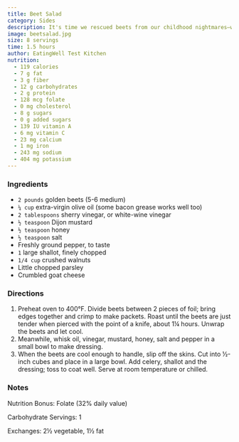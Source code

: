 ```yaml
---
title: Beet Salad
category: Sides
description: It's time we rescued beets from our childhood nightmares—when they were little better than bland wedges scooped out of a can. Roasted beets are delightful, sweet but very earthy and aromatic—great for a side salad.
image: beetsalad.jpg
size: 8 servings
time: 1.5 hours
author: EatingWell Test Kitchen
nutrition:
  - 119 calories
  - 7 g fat
  - 3 g fiber
  - 12 g carbohydrates
  - 2 g protein
  - 128 mcg folate
  - 0 mg cholesterol
  - 8 g sugars
  - 0 g added sugars
  - 139 IU vitamin A
  - 6 mg vitamin C
  - 23 mg calcium
  - 1 mg iron
  - 243 mg sodium
  - 404 mg potassium
---
```


### Ingredients

* `2 pounds` golden beets (5-6 medium)
* `¼ cup` extra-virgin olive oil (some bacon grease works well too)
* `2 tablespoons` sherry vinegar, or white-wine vinegar
* `½ teaspoon` Dijon mustard
* `½ teaspoon` honey
* `½ teaspoon` salt
* Freshly ground pepper, to taste
* `1` large shallot, finely chopped
* `1/4 cup` crushed walnuts
* Little chopped parsley
* Crumbled goat cheese

### Directions

1. Preheat oven to 400°F. Divide beets between 2 pieces of foil; bring edges together and crimp to make packets. Roast until the beets are just tender when pierced with the point of a knife, about 1¼ hours. Unwrap the beets and let cool.
2. Meanwhile, whisk oil, vinegar, mustard, honey, salt and pepper in a small bowl to make dressing.
3. When the beets are cool enough to handle, slip off the skins. Cut into ½-inch cubes and place in a large bowl. Add celery, shallot and the dressing; toss to coat well. Serve at room temperature or chilled.

### Notes

Nutrition Bonus: Folate (32% daily value)

Carbohydrate Servings: 1

Exchanges: 2½ vegetable, 1½ fat
